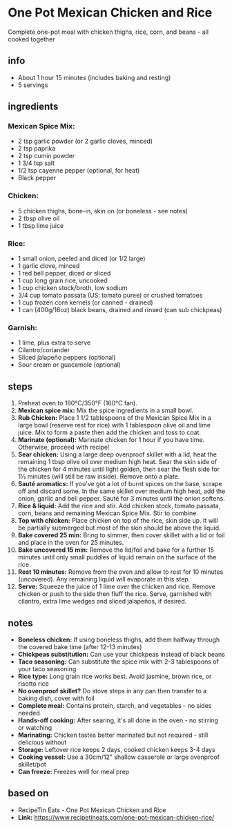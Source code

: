 # One Pot Mexican Chicken and Rice
Complete one-pot meal with chicken thighs, rice, corn, and beans - all cooked together

## info  
* About 1 hour 15 minutes (includes baking and resting)  
* 5 servings  

## ingredients

### Mexican Spice Mix:
* 2 tsp garlic powder (or 2 garlic cloves, minced)
* 2 tsp paprika
* 2 tsp cumin powder
* 1 3/4 tsp salt
* 1/2 tsp cayenne pepper (optional, for heat)
* Black pepper

### Chicken:
* 5 chicken thighs, bone-in, skin on (or boneless - see notes)
* 2 tbsp olive oil
* 1 tbsp lime juice

### Rice:
* 1 small onion, peeled and diced (or 1/2 large)
* 1 garlic clove, minced
* 1 red bell pepper, diced or sliced
* 1 cup long grain rice, uncooked
* 1 cup chicken stock/broth, low sodium
* 3/4 cup tomato passata (US: tomato puree) or crushed tomatoes
* 1 cup frozen corn kernels (or canned - drained)
* 1 can (400g/16oz) black beans, drained and rinsed (can sub chickpeas)

### Garnish:
* 1 lime, plus extra to serve
* Cilantro/coriander
* Sliced jalapeño peppers (optional)
* Sour cream or guacamole (optional)

## steps  
1. Preheat oven to 180°C/350°F (160°C fan).
2. **Mexican spice mix:** Mix the spice ingredients in a small bowl.
3. **Rub Chicken:** Place 1 1/2 tablespoons of the Mexican Spice Mix in a large bowl (reserve rest for rice) with 1 tablespoon olive oil and lime juice. Mix to form a paste then add the chicken and toss to coat.
4. **Marinate (optional):** Marinate chicken for 1 hour if you have time. Otherwise, proceed with recipe!
5. **Sear chicken:** Using a large deep ovenproof skillet with a lid, heat the remaining 1 tbsp olive oil over medium high heat. Sear the skin side of the chicken for 4 minutes until light golden, then sear the flesh side for 1½ minutes (will still be raw inside). Remove onto a plate.
6. **Sauté aromatics:** If you've got a lot of burnt spices on the base, scrape off and discard some. In the same skillet over medium high heat, add the onion, garlic and bell pepper. Sauté for 3 minutes until the onion softens.
7. **Rice & liquid:** Add the rice and stir. Add chicken stock, tomato passata, corn, beans and remaining Mexican Spice Mix. Stir to combine.
8. **Top with chicken:** Place chicken on top of the rice, skin side up. It will be partially submerged but most of the skin should be above the liquid.
9. **Bake covered 25 min:** Bring to simmer, then cover skillet with a lid or foil and place in the oven for 25 minutes.
10. **Bake uncovered 15 min:** Remove the lid/foil and bake for a further 15 minutes until only small puddles of liquid remain on the surface of the rice.
11. **Rest 10 minutes:** Remove from the oven and allow to rest for 10 minutes (uncovered). Any remaining liquid will evaporate in this step.
12. **Serve:** Squeeze the juice of 1 lime over the chicken and rice. Remove chicken or push to the side then fluff the rice. Serve, garnished with cilantro, extra lime wedges and sliced jalapeños, if desired.

## notes  
* **Boneless chicken:** If using boneless thighs, add them halfway through the covered bake time (after 12-13 minutes)
* **Chickpeas substitution:** Can use your chickpeas instead of black beans
* **Taco seasoning:** Can substitute the spice mix with 2-3 tablespoons of your taco seasoning
* **Rice type:** Long grain rice works best. Avoid jasmine, brown rice, or risotto rice
* **No ovenproof skillet?** Do stove steps in any pan then transfer to a baking dish, cover with foil
* **Complete meal:** Contains protein, starch, and vegetables - no sides needed
* **Hands-off cooking:** After searing, it's all done in the oven - no stirring or watching
* **Marinating:** Chicken tastes better marinated but not required - still delicious without
* **Storage:** Leftover rice keeps 2 days, cooked chicken keeps 3-4 days
* **Cooking vessel:** Use a 30cm/12" shallow casserole or large ovenproof skillet/pot
* **Can freeze:** Freezes well for meal prep

## based on  
* RecipeTin Eats - One Pot Mexican Chicken and Rice
* **Link:** https://www.recipetineats.com/one-pot-mexican-chicken-rice/